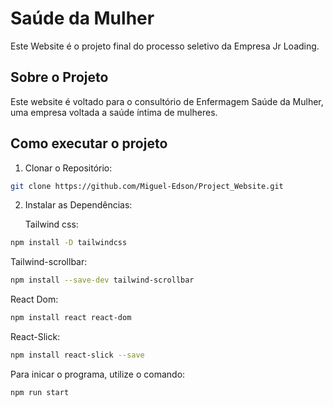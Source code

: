 # Saúde da Mulher
 Este Website é o projeto final do processo seletivo da Empresa Jr Loading. 

## Sobre o Projeto
Este website é voltado para o consultório de Enfermagem Saúde da Mulher, uma empresa voltada a saúde íntima de mulheres.

## Como executar o projeto

1. Clonar o Repositório:
```bash
git clone https://github.com/Miguel-Edson/Project_Website.git
```
2. Instalar as Dependências:

   Tailwind css:
```bash
npm install -D tailwindcss
```
   Tailwind-scrollbar:
```bash
npm install --save-dev tailwind-scrollbar
```
   React Dom:
```bash
npm install react react-dom
```
   React-Slick:
```bash
npm install react-slick --save
```

Para inicar o programa, utilize o comando:
```bash
npm run start
```
